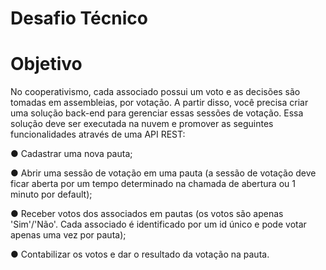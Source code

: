 # Desafio Técnico 

# Objetivo

<p>
No cooperativismo, cada associado possui um voto e as decisões são tomadas em assembleias, por votação.
A partir disso, você precisa criar uma solução back-end para gerenciar essas sessões de votação.
Essa solução deve ser executada na nuvem e promover as seguintes funcionalidades através de uma API
REST:

● Cadastrar uma nova pauta;
  <p>
● Abrir uma sessão de votação em uma pauta (a sessão de votação deve ficar aberta por um tempo
determinado na chamada de abertura ou 1 minuto por default);
 <p>
● Receber votos dos associados em pautas (os votos são apenas 'Sim'/'Não'. Cada associado é
identificado por um id único e pode votar apenas uma vez por pauta);
  <p>
● Contabilizar os votos e dar o resultado da votação na pauta.
